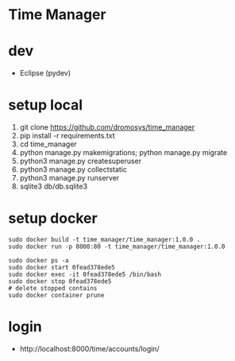 # Time Manager

# dev
 * Eclipse (pydev)

# setup local
 1. git clone https://github.com/dromosys/time_manager
 1. pip install -r requirements.txt
 1. cd time_manager
 1. python manage.py makemigrations; python manage.py migrate
 1. python3 manage.py createsuperuser
 1. python3 manage.py collectstatic
 1. python3 manage.py runserver
 1. sqlite3 db/db.sqlite3
 
 # setup docker
```
sudo docker build -t time_manager/time_manager:1.0.0 .
sudo docker run -p 8000:80 -t time_manager/time_manager:1.0.0

sudo docker ps -a
sudo docker start 0fead378ede5
sudo docker exec -it 0fead378ede5 /bin/bash
sudo docker stop 0fead378ede5
# delete stopped contains
sudo docker container prune

```
# login
  * http://localhost:8000/time/accounts/login/
